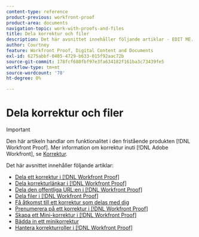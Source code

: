 ```yaml
---
content-type: reference
product-previous: workfront-proof
product-area: documents
navigation-topic: work-with-proofs-and-files
title: Dela korrektur och filer
description: Det här avsnittet innehåller följande artiklar - EDIT ME.
author: Courtney
feature: Workfront Proof, Digital Content and Documents
exl-id: 6275abbf-0485-4729-b633-015f92aac72b
source-git-commit: 178fcf680fbf97e3fa634182f161ba3c73439fe5
workflow-type: tm+mt
source-wordcount: '78'
ht-degree: 0%

---
```


# Dela korrektur och filer

>[!IMPORTANT]
>
>Den här artikeln handlar om funktionalitet i den fristående produkten [!DNL Workfront Proof]. Mer information om korrektur inuti [!DNL Adobe Workfront], se [Korrektur](../../../review-and-approve-work/proofing/proofing.md).

Det här avsnittet innehåller följande artiklar:

* [Dela ett korrektur i [!DNL Workfront Proof]](../../../workfront-proof/wp-work-proofsfiles/share-proofs-and-files/share-proof.md)
* [Dela korrekturlänkar i [!DNL Workfront Proof]](../../../workfront-proof/wp-work-proofsfiles/share-proofs-and-files/share-proof-links.md)
* [Dela den offentliga URL:en i [!DNL Workfront Proof]](../../../workfront-proof/wp-work-proofsfiles/share-proofs-and-files/share-public-url.md)
* [Dela filer i [!DNL Workfront Proof]](../../../workfront-proof/wp-work-proofsfiles/share-proofs-and-files/share-files.md)
* [Få åtkomst till ett korrektur som delas med dig](../../../workfront-proof/wp-work-proofsfiles/share-proofs-and-files/access-proofs-shared-with-you.md)
* [Prenumerera på ett korrektur i [!DNL Workfront Proof]](../../../workfront-proof/wp-work-proofsfiles/share-proofs-and-files/subscribe-to-proof.md)
* [Skapa ett Mini-korrektur i [!DNL Workfront Proof]](../../../workfront-proof/wp-work-proofsfiles/share-proofs-and-files/create-mini-proof.md)
* [Bädda in ett minikorrektur](../../../workfront-proof/wp-work-proofsfiles/share-proofs-and-files/embed-mini-proof.md)
* [Hantera korrekturroller i [!DNL Workfront Proof]](../../../workfront-proof/wp-work-proofsfiles/share-proofs-and-files/manage-proof-roles.md)
